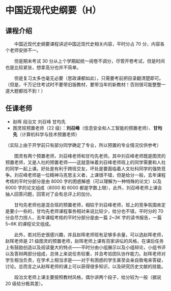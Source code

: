 # 中国近现代史纲要（H）

## 课程介绍
&emsp;&emsp;中国近现代史纲要课程讲述中国近现代史相关内容，平时分占 70 分，内容各个老师安排不一。

&emsp;&emsp;但是期末考试 30 分从上个学期起统一阅卷不调分，尽管开卷考试，但是时间也是比较紧张，想拿高分也并不简单。

&emsp;&emsp;但是复习太多也毫无必要（思政课都如此），只需要考前把目录翻清楚即可。（但是，千万记住考试时不要带旧版教材，要带当年的新教材！否则很可能整整一道大题都找不到！）

## 任课老师
- 赵晖 段治文 刘召峰 甘均先
- 图灵班预置老师（22 级）：**刘召峰**（信息安全和人工智能的预置老师）、**甘均先**（计算机科学与技术预置老师）

（实际上由于开学前只有部分同学确定了专业，所以预置的专业情况仅供参考）

&emsp;&emsp;图灵有两个预置老师，刘召峰老师和甘均先老师。其中刘召峰老师既是图灵的预置老师，又是人社的预置老师——这就意味着刘召峰老师班上的同学需要和人社的同学一起上课。好处是有利于跨班交友，坏处是要面临着人文社科同学的强势竞争。刘召峰老师是一位精神马克思主义者，上课很不错，但是给分一般，去年课程考核的平时分部分是由 8000 字的困惑解惑（可以理解为一种特殊的论文）以及 6000 字的论文组成（8000 和 6000 都是字数上限），此外，刘召峰老师上课会抽人回答问题，回答对了会有总评上的加分。

&emsp;&emsp;甘均先老师也是混合班的预置老师，相较于刘召峰老师，班上的竞争氛围肯定是要小一些的，甘均先老师课程事务相对来说比较少，给分也不错，平时分的 70 分会尽力捞人，去年课程考核的平时分部分是由一篇 2~3K 字的读书报告，一篇 5~6K 的课程论文组成。

&emsp;&emsp;此外，若对历史很感兴趣，并且赵晖老师班有足够多余量，可以选赵晖老师，赵晖老师是 21 级图灵的预置老师，赵晖老师上课有百家讲坛的风格，在课后任务上有鼓励创造以及阅读量大的特点——平时分由小组展示以及小组辩论，小组书评以及答辩两部分组成，总体上来说任务较重，并且考验团队协作能力。赵晖老师对学生相当负责，在学术上相当求是——对于有困惑的学生甚至会亲自致电来答疑，讨论。总而言之从赵晖老师的课上可以获得很多知识，以及研究历史文献的技能。

&emsp;&emsp;段治文老师上课主要按照教材风格，偶尔讲两个段子，给分较为一般（据说 20 级给分极其差）。